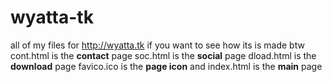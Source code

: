 # wyatta-tk
all of my files for http://wyatta.tk if you want to see how its is made
btw cont.html is the **contact** page
soc.html is the **social** page
dload.html is the **download** page
favico.ico is the **page icon**
and index.html is the **main** page
